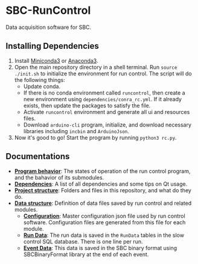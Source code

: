 
# SBC-RunControl
Data acquisition software for SBC.

## Installing Dependencies
1. Install [Miniconda3](https://docs.conda.io/projects/miniconda/en/latest/miniconda-install.html) or [Anaconda3](https://docs.anaconda.com/free/anaconda/install/index.html).
2. Open the main repository directory in a shell terminal. Run `source ./init.sh` to initialize the environment for 
   run control. The script will do the following things:
   - Update conda.
   - If there is no conda environment called `runcontrol`, then create a new environment using 
     `dependencies/conra_rc.yml`. If it already exists, then update the packages to satisfy the file.
   - Activate `runcontrol` environment and generate all ui and resources files.
   - Download `arduino-cli` program, initialize, and download necessary libraries including `incbin` and `ArduinoJson`.
3. Now it's good to go! Start the program by running `python3 rc.py`.

## Documentations
- [**Program behavior**](docs/program_behavior.md): The states of operation of the run control program, and the 
  bahavior of its submodules.
- [**Dependencies**](docs/dependencies.md): A list of all dependencies and some tips on Qt usage.
- [**Project structure**](docs/project_structure.md): Folders and files in this repository, and what do they do.
- [**Data structure**](docs/data_format.md): Definition of data files saved by run control and related modules.
  - [**Configuration**](docs/data_format.md#configuration-file): Master configuration json file used by run control 
    software. Configuration files are generated from this file for each module.
  - [**Run Data**](docs/data_format.md#run-data): The run data is saved in the `RunData` tables in the slow control 
    SQL 
    database. There is one line per run.
  - [**Event Data**](docs/data_format.md#event-data): This data is saved in the SBC binary format using SBCBinaryFormat 
    library at the end of each event.
